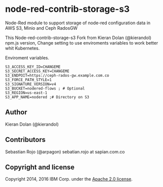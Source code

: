 # node-red-contrib-storage-s3

Node-Red module to support storage of node-red configuration data in AWS S3, Minio and Ceph RadosGW

This Node-red-contrib-storage-s3 Fork from Kieran Dolan (@kierandol) npm.js version, Change setting to use enviroments variables to work better whit Kubernetes.

Enviroment variables.

``` env
S3_ACCESS_KEY_ID=CHANGEME
S3_SECRET_ACCESS_KEY=CHANGEME
S3_ENDPOIT=https://ceph-rados-gw.example.com.co
S3_FORCE_PATH_STYLE=1
S3_SIGNATURE_VERSION=v4
S3_BUCKET=nodered-flows ; # Optional
S3_REGION=us-east-1
S3_APP_NAME=nodered ;# Directory on S3
```

Author
-------
Kieran Dolan (@kierandol)

Contributors
------------
Sebastian Rojo (@arpagon) sebatian.rojo at sapian.com.co

Copyright and license
----------------------
Copyright 2014, 2016 IBM Corp. under the [Apache 2.0 license](http://www.apache.org/licenses/LICENSE-2.0).
